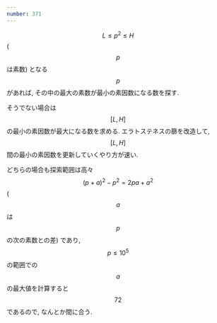 ```yaml
---
number: 371
---
```

$$ L \leq p^2 \leq H $$ ($$ p $$ は素数) となる $$ p $$ があれば, その中の最大の素数が最小の素因数になる数を探す.

そうでない場合は $$ [L, H] $$ の最小の素因数が最大になる数を求める. エラトステネスの篩を改造して, $$ [L, H] $$ 間の最小の素因数を更新していくやり方が速い.

どちらの場合も探索範囲は高々 $$ (p+a)^2 - p^2 = 2pa + a^2 $$ ($$ a $$ は $$ p $$ の次の素数との差) であり, $$ p \leq 10^5 $$ の範囲での $$ a $$ の最大値を計算すると $$ 72 $$ であるので, なんとか間に合う.
